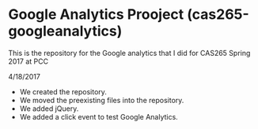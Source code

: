 # Google Analytics Prooject (cas265-googleanalytics)
This is the repository for the Google analytics that I did for CAS265 Spring 2017 at PCC

4/18/2017
 * We created the repository.
 * We moved the preexisting files into the repository.
 * We added jQuery.
 * We added a click event to test Google Analytics.